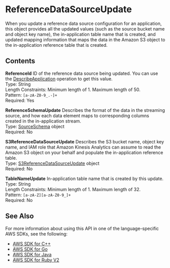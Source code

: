 # ReferenceDataSourceUpdate<a name="API_ReferenceDataSourceUpdate"></a>

When you update a reference data source configuration for an application, this object provides all the updated values \(such as the source bucket name and object key name\), the in\-application table name that is created, and updated mapping information that maps the data in the Amazon S3 object to the in\-application reference table that is created\.

## Contents<a name="API_ReferenceDataSourceUpdate_Contents"></a>

 **ReferenceId**   <a name="analytics-Type-ReferenceDataSourceUpdate-ReferenceId"></a>
ID of the reference data source being updated\. You can use the [DescribeApplication](API_DescribeApplication.md) operation to get this value\.  
Type: String  
Length Constraints: Minimum length of 1\. Maximum length of 50\.  
Pattern: `[a-zA-Z0-9_.-]+`   
Required: Yes

 **ReferenceSchemaUpdate**   <a name="analytics-Type-ReferenceDataSourceUpdate-ReferenceSchemaUpdate"></a>
Describes the format of the data in the streaming source, and how each data element maps to corresponding columns created in the in\-application stream\.   
Type: [SourceSchema](API_SourceSchema.md) object  
Required: No

 **S3ReferenceDataSourceUpdate**   <a name="analytics-Type-ReferenceDataSourceUpdate-S3ReferenceDataSourceUpdate"></a>
Describes the S3 bucket name, object key name, and IAM role that Amazon Kinesis Analytics can assume to read the Amazon S3 object on your behalf and populate the in\-application reference table\.  
Type: [S3ReferenceDataSourceUpdate](API_S3ReferenceDataSourceUpdate.md) object  
Required: No

 **TableNameUpdate**   <a name="analytics-Type-ReferenceDataSourceUpdate-TableNameUpdate"></a>
In\-application table name that is created by this update\.  
Type: String  
Length Constraints: Minimum length of 1\. Maximum length of 32\.  
Pattern: `[a-zA-Z][a-zA-Z0-9_]+`   
Required: No

## See Also<a name="API_ReferenceDataSourceUpdate_SeeAlso"></a>

For more information about using this API in one of the language\-specific AWS SDKs, see the following:
+  [AWS SDK for C\+\+](http://docs.aws.amazon.com/goto/SdkForCpp/kinesisanalytics-2015-08-14/ReferenceDataSourceUpdate) 
+  [AWS SDK for Go](http://docs.aws.amazon.com/goto/SdkForGoV1/kinesisanalytics-2015-08-14/ReferenceDataSourceUpdate) 
+  [AWS SDK for Java](http://docs.aws.amazon.com/goto/SdkForJava/kinesisanalytics-2015-08-14/ReferenceDataSourceUpdate) 
+  [AWS SDK for Ruby V2](http://docs.aws.amazon.com/goto/SdkForRubyV2/kinesisanalytics-2015-08-14/ReferenceDataSourceUpdate) 